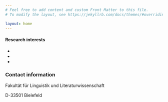 ```yaml
---
# Feel free to add content and custom Front Matter to this file.
# To modify the layout, see https://jekyllrb.com/docs/themes/#overriding-theme-defaults

layout: home
---
```


#### Research interests

 *
 *
 *


### Contact information

Fakultät für Linguistik und Literaturwissenschaft

D-33501 Bielefeld